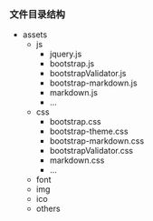 ### 文件目录结构
- assets
	- js
		- jquery.js
		- bootstrap.js
		- bootstrapValidator.js
		- bootstrap-markdown.js
		- markdown.js
		- ...
	- css
		- bootstrap.css
		- bootstrap-theme.css
		- bootstrap-markdown.css
		- bootstrapValidator.css
		- markdown.css
		- ...
	- font
	- img
	- ico
	- others